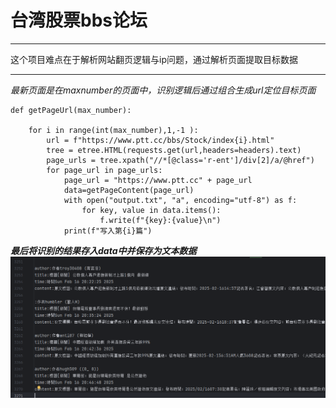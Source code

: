 # 台湾股票bbs论坛
***
这个项目难点在于解析网站翻页逻辑与ip问题，通过解析页面提取目标数据
***
*最新页面是在maxnumber的页面中，识别逻辑后通过组合生成url定位目标页面*  
```
def getPageUrl(max_number):

    for i in range(int(max_number),1,-1 ):
        url = f"https://www.ptt.cc/bbs/Stock/index{i}.html"
        tree = etree.HTML(requests.get(url,headers=headers).text)
        page_urls = tree.xpath("//*[@class='r-ent']/div[2]/a/@href")
        for page_url in page_urls:
            page_url = "https://www.ptt.cc" + page_url
            data=getPageContent(page_url)
            with open("output.txt", "a", encoding="utf-8") as f:
                for key, value in data.items():
                    f.write(f"{key}:{value}\n")
            print(f"写入第{i}篇")
```
***最后将识别的结果存入data中并保存为文本数据***  
![结果展示](..%2Fimgs%2Ftaiwanbbs.png)
